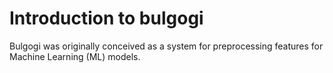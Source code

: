 # Introduction to bulgogi

Bulgogi was originally conceived as a system for preprocessing features
for Machine Learning (ML) models.
